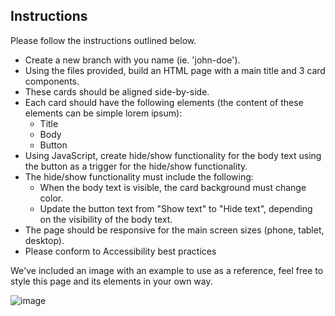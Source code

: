 ## Instructions
Please follow the instructions outlined below.

- Create a new branch with you name (ie. 'john-doe').
- Using the files provided, build an HTML page with a main title and 3 card components.
- These cards should be aligned side-by-side.
- Each card should have the following elements (the content of these elements can be simple lorem ipsum):
  - Title
  - Body
  - Button
- Using JavaScript, create hide/show functionality for the body text using the button as a trigger for the hide/show functionality.
- The hide/show functionality must include the following:
  - When the body text is visible, the card background must change color.
  - Update the button text from "Show text" to "Hide text", depending on the visibility of the body text.
- The page should be responsive for the main screen sizes (phone, tablet, desktop).
- Please conform to Accessibility best practices

We've included an image with an example to use as a reference, feel free to style this page and its elements in your own way.

![image](https://github.com/user-attachments/assets/94ec5e88-bc84-4760-9af3-4121638e9a82)
